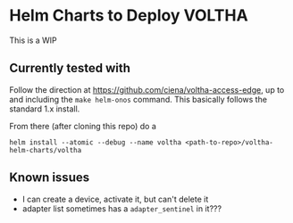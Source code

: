 # Helm Charts to Deploy VOLTHA
This is a WIP

## Currently tested with

Follow the direction at https://github.com/ciena/voltha-access-edge, up to and including the `make helm-onos` command. This basically follows the standard 1.x install.

From there (after cloning this repo) do a 
```
helm install --atomic --debug --name voltha <path-to-repo>/voltha-helm-charts/voltha
```

## Known issues
- I can create a device, activate it, but can't delete it
- adapter list sometimes has a `adapter_sentinel` in it???
